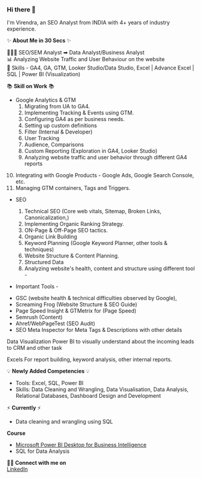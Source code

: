 ### Hi there 👋

<!--
**VirendraGautam/VirendraGautam** is a ✨ _special_ ✨ repository because its `README.md` (this file) appears on your GitHub profile.

Here are some ideas to get you started:

- 🔭 I’m currently working on ...
- 🌱 I’m currently learning ...
- 👯 I’m looking to collaborate on ...
- 🤔 I’m looking for help with ...
- 💬 Ask me about ...
- 📫 How to reach me: ...
- 😄 Pronouns: ...
- ⚡ Fun fact: ...
-->

I'm Virendra, an SEO Analyst from INDIA with 4+ years of industry experience.

✨ **About Me in 30 Secs** ✨       

👩🏻‍💻 SEO/SEM Analyst ➡ Data Analyst/Business Analyst  
📊 Analyzing Website Traffic and User Behaviour on the website  
📝 Skills - GA4, GA, GTM, Looker Studio/Data Studio, Excel | Advance Excel | SQL | Power BI (Visualization)

📚 **Skill on Work** 📚                  
 * Google Analytics & GTM
   1. Migrating from UA to GA4.
   2. Implementing Tracking & Events using GTM.
   3. Configuring GA4 as per business needs.
   4. Setting up custom definitions
   5. Filter (Internal & Developer)
   6. User Tracking
   7. Audience, Comparisons
   8. Custom Reporting (Exploration in GA4, Looker Studio)
   9. Analyzing website traffic and user behavior through different GA4 reports
  10. Integrating with Google Products - Google Ads, Google Search Console, etc.
  11. Managing GTM containers, Tags and Triggers.


* SEO 
  1. Technical SEO (Core web vitals, Sitemap, Broken Links, Canonicalization,)
  2. Implementing Organic Ranking  Strategy. 
  3. ON-Page & Off-Page SEO tactics.
  4. Organic Link Building
  5. Keyword Planning (Google Keyword Planner, other tools & techniques)
  6. Website Structure & Content Planning.
  7. Structured Data
  8. Analyzing website's health, content and structure using different tool - 

* Important Tools - 
 - GSC (website health & technical difficulties observed by Google),  
 - Screaming Frog (Website Structure & SEO Guide) 
 - Page Speed Insight & GTMetrix for (Page Speed)
 - Semrush (Content)
 - Ahref/WebPageTest (SEO Audit)
 - SEO Meta Inspector for Meta Tags & Descriptions with other details

Data Visualization
   Power BI to visually understand about the incoming leads to CRM and other task

Excels 
   For report building, keyword analysis, other internal reports.


💡 **Newly Added Competencies** 💡                 
 * Tools: Excel, SQL, Power BI              
 * Skills: Data Cleaning and Wrangling, Data Visualisation, Data Analysis, Relational Databases, Dashboard Design and Development

⚡️ **Currently** ⚡️ 
 * Data cleaning and wrangling using SQL

**Course** 
 * [Microsoft Power BI Desktop for Business Intelligence](https://www.udemy.com/certificate/UC-c0d1c69c-2d17-477e-bf4e-e4a2d26a4b15/)                 
 * SQL for Data Analysis


🙌🏻 **Connect with me on**   
[LinkedIn](https://www.linkedin.com/in/virendra-gautam/)
